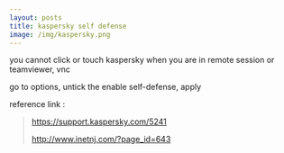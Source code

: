 ```yaml
---
layout: posts
title: kaspersky self defense
image: /img/kaspersky.png
---
```


you cannot click or touch kaspersky when you are in remote session or teamviewer, vnc

go to options, untick the enable self-defense, apply

  reference link :

> <https://support.kaspersky.com/5241>
>
> <http://www.inetnj.com/?page_id=643>
